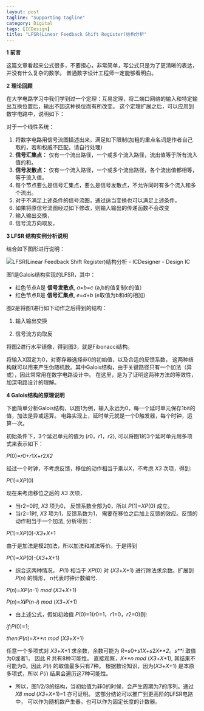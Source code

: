 ```yaml
---
layout: post
tagline: "Supporting tagline"
category: Digital
tags: [ICDesign]
title: "LFSR(Linear Feedback Shift Register)结构分析"
---
```


**1** **前言**

这篇文章看起来公式很多，不要担心，非常简单，写公式只是为了更清晰的表达，并没有什么复杂的数学。 普通数字设计工程师一定能够看明白。

**2** **理论回顾**

在大学电路学习中我们学到过一个定理：互易定理，将二端口网络的输入和特定输出互换位置后，输出不因这种换位而有所改变。 这个定理扩展之后，可以应用到数字电路中，说明如下：

对于一个线性系统：

1. 将数字电路用信号流图描述出来，满足如下限制(加粗的重点名词是作者自己取的，若和权威不匹配，请自行处理)
2. **信号汇集点：** 仅有一个流出路径，一个或多个流入路径，流出值等于所有流入值的和。
3. **信号发散点：** 仅有一个流入路径，一个或多个流出路径，各个流出值都相等，等于流入值。
4. 每个节点要么是信号汇集点，要么是信号发散点，不允许同时有多个流入和多个流出。
5. 对于不满足上述条件的信号流图，通过适当变换也可以满足上述条件。
6.  如果将原信号流图经过如下修改，则输入输出的传递函数不会改变
   1. 输入输出交换，
   2. 信号流方向取反，

**3 LFSR 结构实例分析说明**

结合如下图形进行说明：

![LFSR(Linear Feedback Shift Register)结构分析 - ICDesigner - Design IC](http://img0.ph.126.net/tFJtO9LbbleUwxqY0JrHCw==/6631306359727738893.png)

 

图1是Galois结构实现的LFSR，其中：

- 红色节点A是 **信号发散点**, *a*=*b*=*c* (a,b的值复制c的值）
- 红色节点B是 **信号汇集点**, *e*=*d*+*b* (e取值为b和d的相加)

图2是将图1进行如下动作之后得到的结构：

1. 输入输出交换

2. 信号流方向取反

将图2进行水平镜像，得到图3，就是Fibonacci结构。

将输入X固定为0，对寄存器选择非0的初始值，以及合适的反馈系数， 这两种结构就可以用来产生伪随机数。其中Galois结构，由于关键路径只有一个加法（异或），因此常常用在数字电路设计中。 在这里，是为了证明这两种方法的等效性，加深电路设计的理解。

**4 Galois结构的原理说明**

下面简单分析Galois结构，以图1为例，输入永远为0，每一个延时单元保存1bit的值，加法是异或运算。 电路实现上，延时单元就是一个D触发器，每个时钟，运算一次。

初始条件下，3个延迟单元的值为 (*r*0，*r*1，*r*2), 可以将图1的3个延时单元用多项式来表示如下：

*P*(0)=*r*0+*r*1*X*+*r*2*X2*

经过一个时钟，不考虑反馈，移位的动作相当于乘以X，不考虑 *X3* 次项，得到:

*P*(1)=*XP*(0)

现在来考虑移位之后的 *X3* 次项，

- 当r2=0时, *X3* 项为0， 反馈系数全部为0，所以 *P*(1)=*XP*(0) 成立。
- 当r2=1时, *X3* 项为1，反馈系数为1， 需要在移位之后加上反馈的效应。反馈的动作相当于一个加法, 分析得到：

*P*(1)=*XP*(0)-*X3*+*X*+1

由于是加法是模2加法，所以加法和减法等价。于是得到

*P*(1)=*XP*(0)-(*X3*+*X*+1)

- 综合这两种情况， *P*(1) 相当于 *XP*(0) 对 (*X3*+*X*+1) 进行除法求余数。扩展到 *P*(*n*) 的情形，     n代表时钟计数编号.

*P*(*n*)=*XP*(*n*-1) *mod* (*X3*+*X*+1)

*P*(*n*)=*X**i**P*(*n*-*i*) *mod* (*X3*+*X*+1)

- 由上述公式，假如初始值 *P*(0)=1(*r*0=1，*r*1=0，*r*2=0)则:

*if*:*P*(0)=1;

*then*:*P*(*n*)=*X**n* *mod* (*X3*+*X*+1)

任意一个多项式对 *X3*+*X*+1 求余数，余数可能为 *R*=*s*0+*s*1*X*+*s*2*X**2*。*s**i* 取值为0或者1， 因此 *R* 共有8种可能性。 直接观察，*X**n* *mod* (*X3*+*X*+1), 其结果不可能为0。因此 *P*(*i*) 的取值最多只有7种。 根据数论知识，因为(*X3*+*X*+1) 是本原多项式，所以 *P*(*i*) 结果会遍历这7种可能性。

- 所以，图1/2/3的结构，当初始值为非0的时候，会产生周期为7的序列。通过 *X8     mod* (*X3*+*X*+1)=1 亦可证明。 这部分结论可以推广到更高阶的LFSR电路中， 可以作为随机数产生器，也可以作为固定长度的计数器。